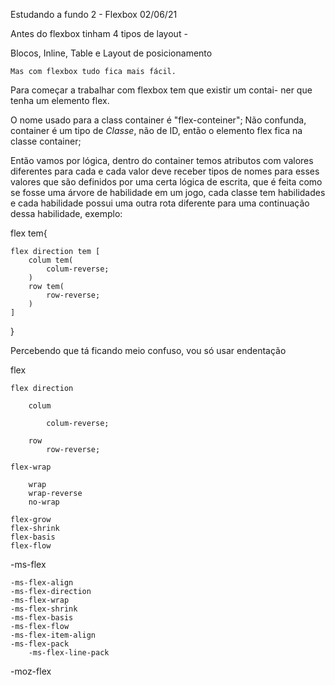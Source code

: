 Estudando a fundo 2 - Flexbox                                                     02/06/21

Antes do flexbox tinham 4 tipos de layout -

Blocos, Inline, Table e Layout de posicionamento

    Mas com flexbox tudo fica mais fácil.

Para começar a trabalhar com flexbox tem que existir um contai-
ner que tenha um elemento flex.

O nome usado para a class container é "flex-conteiner";
Não confunda, container é um tipo de *Classe*, não de ID, 
então o elemento flex fica na classe container;

Então vamos por lógica, dentro do container temos atributos 
com valores diferentes para cada e cada valor deve receber 
tipos de nomes para esses valores que são definidos por uma 
certa lógica de escrita, que é feita como se fosse uma
árvore de habilidade em um jogo, cada classe tem habilidades
e cada habilidade possui uma outra rota diferente para
uma continuação dessa habilidade, exemplo:

flex tem{

    flex direction tem [
        colum tem(
            colum-reverse;
        )
        row tem(
            row-reverse;
        )
    ]

}

Percebendo que tá ficando meio confuso, vou só usar endentação

flex 

    flex direction

        colum

            colum-reverse;

        row
            row-reverse;
    
    flex-wrap
    
        wrap
        wrap-reverse
        no-wrap

    flex-grow
    flex-shrink
    flex-basis
    flex-flow

-ms-flex

    -ms-flex-align
    -ms-flex-direction
    -ms-flex-wrap
    -ms-flex-shrink
    -ms-flex-basis
    -ms-flex-flow
    -ms-flex-item-align
    -ms-flex-pack
        -ms-flex-line-pack

-moz-flex